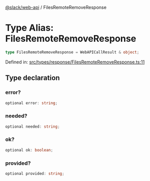 [@slack/web-api](../index.md) / FilesRemoteRemoveResponse

# Type Alias: FilesRemoteRemoveResponse

```ts
type FilesRemoteRemoveResponse = WebAPICallResult & object;
```

Defined in: [src/types/response/FilesRemoteRemoveResponse.ts:11](https://github.com/slackapi/node-slack-sdk/blob/main/packages/web-api/src/types/response/FilesRemoteRemoveResponse.ts#L11)

## Type declaration

### error?

```ts
optional error: string;
```

### needed?

```ts
optional needed: string;
```

### ok?

```ts
optional ok: boolean;
```

### provided?

```ts
optional provided: string;
```
